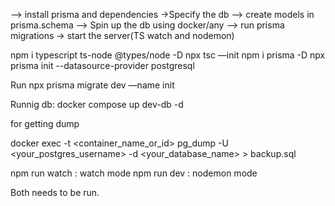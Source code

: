 —> install prisma and dependencies ->Specify the db —> create models in prisma.schema —> Spin up the db using docker/any —> run prisma migrations → start the server(TS watch and nodemon)

npm i typescript ts-node @types/node -D
npx tsc —init
npm i prisma -D
npx prisma init --datasource-provider postgresql

Run npx prisma migrate dev —name init

Runnig db:
docker compose up dev-db -d

for getting dump

docker exec -t <container_name_or_id> pg_dump -U <your_postgres_username> -d <your_database_name> > backup.sql

npm run watch : watch mode 
npm run dev : nodemon mode

Both needs to be run.
